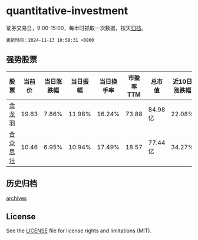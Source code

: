 # quantitative-investment

证券交易日，9:00-15:00，每半时抓取一次数据，按天[归档](archives)。

`更新时间：2024-11-13 10:58:31 +0800`

## 强势股票

|股票|当前价|当日涨跌幅|当日振幅|当日换手率|市盈率TTM|总市值|近10日涨跌幅|
|----|----|----|----|----|----|----|----|
|[金龙羽](https://xueqiu.com/S/SZ002882)|19.63|7.86%|11.98%|16.24%|73.88|84.98亿|22.08%|
|[合众思壮](https://xueqiu.com/S/SZ002383)|10.46|6.95%|10.94%|17.49%|18.57|77.44亿|34.27%|

## 历史归档

[archives](archives)

## License

See the [LICENSE](LICENSE) file for license rights and limitations (MIT).